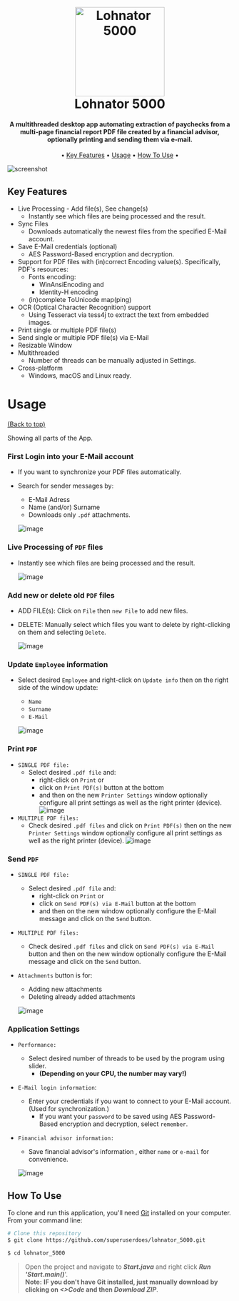 <h1 align="center">
  <br>  
  <img src="https://raw.githubusercontent.com/superuserdoes/lohnator_5000/main/src/main/resources/com/sudo/lohnator_5000/logo/logo.png" alt="Lohnator 5000" width="200">
  <br>
  Lohnator 5000
  <br>
</h1>
 
<h4 align="center">A multithreaded desktop app automating extraction of paychecks from a multi-page financial report PDF file created by a financial advisor, optionally printing and sending them via e-mail.</h4>

<p align="center"> •
  <a href="#key-features">Key Features</a> •
  <a href="#usage">Usage</a> •
  <a href="#how-to-use">How To Use</a> •  
</p>

![screenshot](https://github.com/superuserdoes/lohnator_5000/raw/main/src/main/resources/com/sudo/lohnator_5000/gif/mainwindow.gif?raw=true)

## Key Features

* Live Processing - Add file(s), See change(s)
    - Instantly see which files are being processed and the result.
* Sync Files
    - Downloads automatically the newest files from the specified E-Mail account.
* Save E-Mail credentials (optional)
   - AES Password-Based encryption and decryption.
* Support for PDF files with (in)correct Encoding value(s). Specifically, PDF's resources:
    -  Fonts encoding:
       - WinAnsiEncoding and
       - Identity-H encoding
  - (in)complete ToUnicode map(ping) 
* OCR (Optical Character Recognition) support
  - Using Tesseract via tess4j to extract the text from embedded images.
* Print single or multiple PDF file(s)
* Send single or multiple PDF file(s) via E-Mail
* Resizable Window
* Multithreaded
   - Number of threads can be manually adjusted in Settings.
* Cross-platform
    - Windows, macOS and Linux ready.

# Usage

[(Back to top)](#key-features)

Showing all parts of the App.

### First Login into your E-Mail account
- If you want to synchronize your PDF files automatically.
- Search for sender messages by:
  - E-Mail Adress 
  - Name (and/or) Surname
  - Downloads only `.pdf` attachments.

  ![image](https://github.com/superuserdoes/lohnator_5000/raw/main/src/main/resources/com/sudo/lohnator_5000/gif/login_email.gif?raw=true)

### Live Processing of `PDF` files
- Instantly see which files are being processed and the result.

  ![image](https://github.com/superuserdoes/lohnator_5000/raw/main/src/main/resources/com/sudo/lohnator_5000/gif/processing_files.gif?raw=true)

### Add new or delete old `PDF` files
- ADD FILE(s): Click on `File` then `new File` to add new files.
- DELETE: Manually select which files you want to delete by right-clicking on them and selecting `Delete`. 

  ![image](https://github.com/superuserdoes/lohnator_5000/raw/main/src/main/resources/com/sudo/lohnator_5000/gif/delete_add_files.gif?raw=true)


### Update `Employee` information
- Select desired `Employee` and right-click on `Update info` then on the right side of the window update:
  - `Name`
  - `Surname`
  - `E-Mail`

  ![image](https://github.com/superuserdoes/lohnator_5000/raw/main/src/main/resources/com/sudo/lohnator_5000/gif/update_employee_email.gif?raw=true)

### Print `PDF`
- `SINGLE PDF file:` 
  - Select desired `.pdf file` and:
    - right-click on `Print` or 
    - click on `Print PDF(s)` button at the bottom
    - and then on the new `Printer Settings` window optionally configure all print settings as well as the right printer (device).
        ![image](https://github.com/superuserdoes/lohnator_5000/raw/main/src/main/resources/com/sudo/lohnator_5000/gif/print_single.gif?raw=true)
- `MULTIPLE PDF files:`
  - Check desired `.pdf files` and click on `Print PDF(s)` then on the new `Printer Settings` window optionally configure all print settings as well as the right printer (device).
    ![image](https://github.com/superuserdoes/lohnator_5000/raw/main/src/main/resources/com/sudo/lohnator_5000/gif/print_multiple.gif?raw=true)

### Send `PDF`
- `SINGLE PDF file:`
    - Select desired `.pdf file` and:
        - right-click on `Print` or
        - click on `Send PDF(s) via E-Mail` button at the bottom
        - and then on the new window optionally configure the E-Mail message and click on the `Send` button.
- `MULTIPLE PDF files:`  
  - Check desired `.pdf files` and click on `Send PDF(s) via E-Mail` button and then on the new window optionally configure the E-Mail message and click on the `Send` button.
- `Attachments` button is for:
  - Adding new attachments
  - Deleting already added attachments 

  ![image](https://github.com/superuserdoes/lohnator_5000/raw/main/src/main/resources/com/sudo/lohnator_5000/gif/send_mail.gif?raw=true)

### Application Settings
- `Performance:` 
  - Select desired number of threads to be used by the program using slider. 
    - **(Depending on your CPU, the number may vary!)**
- `E-Mail login information`: 
  - Enter your credentials if you want to connect to your E-Mail account. (Used for synchronization.)
    - If you want your `password` to be saved using AES Password-Based encryption and decryption, select `remember`. 
- `Financial advisor information:` 
  - Save financial advisor's information , either `name` or `e-mail` for convenience.

  ![image](https://github.com/superuserdoes/lohnator_5000/raw/main/src/main/resources/com/sudo/lohnator_5000/gif/settings.gif?raw=true)






## How To Use

To clone and run this application, you'll need [Git](https://git-scm.com) installed on your computer. From your command line:

```bash
# Clone this repository
$ git clone https://github.com/superuserdoes/lohnator_5000.git

$ cd lohnator_5000
```

> Open the project and navigate to <i><b>Start.java</b></i> and right click <b><i>Run 'Start.main()</b></i>'.
> </br>**Note:**
> **IF you don't have Git installed, just manually download by clicking on <b><i><>Code</b></i> and then <b><i>Download ZIP</b></i>**.
